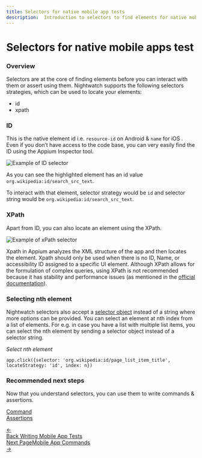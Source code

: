 ```yaml
---
title: Selectors for native mobile app tests
description:  Introduction to selectors to find elements for native mobile apps.
---
```


<div class="page-header"><h1>Selectors for native mobile apps test</h1></div>

### Overview

Selectors are at the core of finding elements before you can interact with them or assert using them. Nightwatch supports the following selectors strategies, which can be used to locate your elements:
- id
- xpath

### ID

This is the native element id i.e. `resource-id` on Android & `name` for iOS . Even if you don’t have access to the code base, you can very easily find the ID using the Appium Inspector tool. 

![Example of ID selector][image-1]

As you can see the highlighted element has an id value `org.wikipedia:id/search_src_text`.

To interact with that element, selector strategy would be `id` and selector string would be `org.wikipedia:id/search_src_text`.

### XPath

Apart from ID, you can also locate an element using the XPath.

![Example of xPath selector][image-2]

Xpath in Appium analyzes the XML structure of the app and then locates the element. Xpath should only be used when there is no ID, Name, or accessibility ID assigned to a specific UI element. Although XPath allows for the formulation of complex queries, using XPath is not recommended because it has stability and performance issues (as mentioned in the [official documentation][1]).

### Selecting nth element

Nightwatch selectors also accept a [selector object][2] instead of a string where more options can be provided. You can select an element at nth index from a list of elements. For e.g. in case you have a list with multiple list items, you can select the nth element by sending a selector object instead of a selector string.

<div class="sample-test">
<i>Select nth element</i><pre class="line-numbers"><code class="language-javascript">app.click({selector: 'org.wikipedia:id/page_list_item_title', locateStrategy: 'id', index: n})
</code></pre></div>

### Recommended next steps

Now that you understand selectors, you can use them to write commands & assertions.  

[Command][2] </br>
[Assertions][3]


[1]:  https://appium.io/docs/en/commands/element/find-elements/index.html#selector-strategies
[2]:  https://nightwatchjs.org/guide/writing-tests/finding-interacting-with-dom-elements.html#element-properties
[3]:  /guide/mobile-app-testing/commands.html
[4]:  /guide/mobile-app-testing/assertions.html

[image-1]:  https://user-images.githubusercontent.com/1677755/220292896-8acdac83-47a2-447c-924b-95240959e695.png
[image-2]:  https://user-images.githubusercontent.com/1677755/220293322-e0db2a87-ffd4-4009-8738-709cd91b2be5.png


<div class="doc-pagination pt-40">
  <div class="previous">
    <a href="https://nightwatchjs.org/guide/mobile-app-testing/introduction-writing-tests.html">
      <span>←</span>
        <div class="d-flex flex-column">
          <span class="smallT">Back</span>
          <span class="bigT">Writing Mobile App Tests</span>
        </div>
    </a>
  </div>
  <div class="doc-pagination justify-content-end pt-40">
  <div class="next">
    <a href="https://nightwatchjs.org/guide/mobile-app-testing/commands.html">
        <div class="d-flex flex-column"><span class="smallT">Next Page</span><span class="bigT">Mobile App Commands</span></div>
        <span>→</span>
    </a>
  </div>
</div>
</div>

